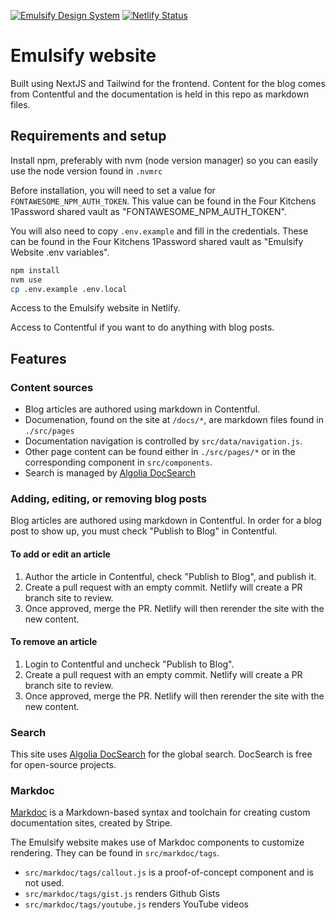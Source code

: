 [![Emulsify Design System](https://user-images.githubusercontent.com/409903/170579210-327abcdd-2c98-4922-87bb-36446a4cc013.svg)](https://www.emulsify.info/)
[![Netlify Status](https://api.netlify.com/api/v1/badges/e8a8811d-96c9-4c15-b3f0-e14473fcff0f/deploy-status)](https://app.netlify.com/sites/emulsify-website/deploys)

# Emulsify website

Built using NextJS and Tailwind for the frontend. Content for the blog comes from Contentful and the documentation is held in this repo as markdown files.

## Requirements and setup

Install npm, preferably with nvm (node version manager) so you can easily use the node version found in `.nvmrc`

Before installation, you will need to set a value for `FONTAWESOME_NPM_AUTH_TOKEN`. This value can be found in the Four Kitchens 1Password shared vault as "FONTAWESOME_NPM_AUTH_TOKEN".

You will also need to copy `.env.example` and fill in the credentials. These can be found in the Four Kitchens 1Password shared vault as "Emulsify Website .env variables".

```bash
npm install
nvm use
cp .env.example .env.local
```

Access to the Emulsify website in Netlify.

Access to Contentful if you want to do anything with blog posts.

## Features

### Content sources

* Blog articles are authored using markdown in Contentful.
* Documenation, found on the site at `/docs/*`, are markdown files found in `./src/pages`
* Documentation navigation is controlled by `src/data/navigation.js`.
* Other page content can be found either in `./src/pages/*` or in the corresponding component in `src/components`.
* Search is managed by [Algolia DocSearch](https://docsearch.algolia.com)

### Adding, editing, or removing blog posts

Blog articles are authored using markdown in Contentful. In order for a blog post to show up, you must check "Publish to Blog" in Contentful.

#### To add or edit an article

1. Author the article in Contentful, check "Publish to Blog", and publish it.
2. Create a pull request with an empty commit. Netlify will create a PR branch site to review.
3. Once approved, merge the PR. Netlify will then rerender the site with the new content.

#### To remove an article

1. Login to Contentful and uncheck "Publish to Blog".
2. Create a pull request with an empty commit. Netlify will create a PR branch site to review.
3. Once approved, merge the PR. Netlify will then rerender the site with the new content.

### Search

This site uses [Algolia DocSearch](https://docsearch.algolia.com) for the global search. DocSearch is free for open-source projects.

### Markdoc

[Markdoc](https://markdoc.dev/) is a Markdown-based syntax and toolchain for creating custom documentation sites, created by Stripe.

The Emulsify website makes use of Markdoc components to customize rendering. They can be found in `src/markdoc/tags`.

* `src/markdoc/tags/callout.js` is a proof-of-concept component and is not used.
* `src/markdoc/tags/gist.js` renders Github Gists
* `src/markdoc/tags/youtube.js` renders YouTube videos
